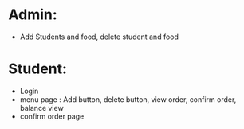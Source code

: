 # Admin:

* Add Students and food, delete student and food

# Student: 

* Login
* menu page : Add button, delete button, view order, confirm order, balance view
* confirm order page